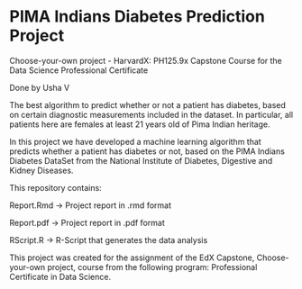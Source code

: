 # PIMA Indians Diabetes Prediction Project

Choose-your-own project - HarvardX: PH125.9x Capstone Course for the Data Science Professional Certificate

Done by Usha V

The best algorithm to predict whether or not a patient has diabetes, based on certain diagnostic measurements included in the dataset. In particular, all patients here are females at least 21 years old of Pima Indian heritage.

In this project we have developed a machine learning algorithm that predicts whether a patient has diabetes or not, based on the PIMA Indians Diabetes DataSet from the National Institute of Diabetes, Digestive and Kidney Diseases.

This repository contains:

Report.Rmd -> Project report in .rmd format

Report.pdf -> Project report in .pdf format

RScript.R -> R-Script that generates the data analysis

This project was created for the assignment of the EdX Capstone, Choose-your-own project, course from the following program: Professional Certificate in Data Science.

